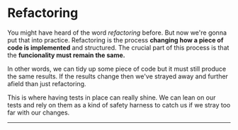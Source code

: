# Refactoring

You might have heard of the word _refactoring_ before. But now we're gonna put that into practice. Refactoring is the process **changing how a piece of code is implemented** and structured. The crucial part of this process is that the **funcionality must remain the same.**&#x20;

In other words, we can tidy up some piece of code but it must still produce the same results. If the results change then we've strayed away and further afield than just refactoring.

This is where having tests in place can really shine. We can lean on our tests and rely on them as a kind of safety harness to catch us if we stray too far with our changes.

***
